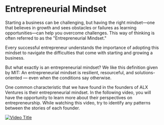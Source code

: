 # Entrepreneurial Mindset

Starting a business can be challenging, but having the right mindset—one that believes in growth and sees obstacles or failures as learning opportunities—can help you overcome challenges. This way of thinking is often referred to as the "Entrepreneurial Mindset."

Every successful entrepreneur understands the importance of adopting this mindset to navigate the difficulties that come with starting and growing a business.

But what exactly is an entrepreneurial mindset? We like this definition given by MIT: An entrepreneurial mindset is resilient, resourceful, and solutions-oriented — even when the conditions say otherwise.

One common characteristic that we have found in the founders of ALX Ventures is their entrepreneurial mindset. In the following video, you will have the opportunity to learn more about their perspectives on entrepreneurship. While watching this video, try to identify any patterns between the stories of each founder.


[![Video Title](https://img.youtube.com/vi/CtCdfYPqrBc/0.jpg)](https://youtu.be/CtCdfYPqrBc)